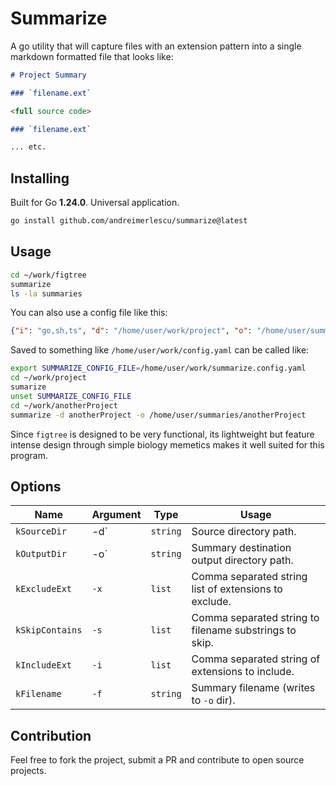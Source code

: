 # Summarize 

A go utility that will capture files with an extension pattern into a single markdown formatted
file that looks like: 

```md
# Project Summary

### `filename.ext`

<full source code>

### `filename.ext`

... etc.

```

## Installing

Built for Go **1.24.0**. Universal application.

```bash
go install github.com/andreimerlescu/summarize@latest
```

## Usage

```bash
cd ~/work/figtree
summarize 
ls -la summaries
```

You can also use a config file like this: 

```json
{"i": "go,sh,ts", "d": "/home/user/work/project", "o": "/home/user/summaries/project"}
```

Saved to something like `/home/user/work/config.yaml` can be called like: 

```bash
export SUMMARIZE_CONFIG_FILE=/home/user/work/summarize.config.yaml
cd ~/work/project
sumarize
unset SUMMARIZE_CONFIG_FILE
cd ~/work/anotherProject
summarize -d anotherProject -o /home/user/summaries/anotherProject
```

Since `figtree` is designed to be very functional, its lightweight but feature 
intense design through simple biology memetics makes it well suited for this program. 

## Options

| Name            | Argument | Type     | Usage                                                  |
|-----------------|----------|----------|--------------------------------------------------------|
| `kSourceDir`    | -d`      | `string` | Source directory path.                                 |
| `kOutputDir`    | -o`      | `string` | Summary destination output directory path.             |
| `kExcludeExt`   | `-x`     | `list`   | Comma separated string list of extensions to exclude.  |
| `kSkipContains` | `-s`     | `list`   | Comma separated string to filename substrings to skip. |
| `kIncludeExt`   | `-i`     | `list`   | Comma separated string of extensions to include.       |
| `kFilename`     | `-f`     | `string` | Summary filename (writes to `-o` dir).                 | 

## Contribution 

Feel free to fork the project, submit a PR and contribute to open source projects. 
